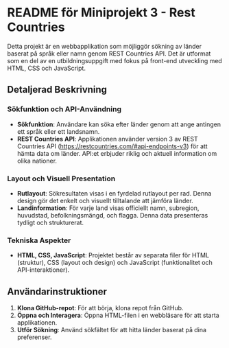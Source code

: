 
# README för Miniprojekt 3 - Rest Countries
Detta projekt är en webbapplikation som möjliggör sökning av länder baserat på språk eller namn genom REST Countries API. Det är utformat som en del av en utbildningsuppgift med fokus på front-end utveckling med HTML, CSS och JavaScript.

## Detaljerad Beskrivning

### Sökfunktion och API-Användning
- **Sökfunktion**: Användare kan söka efter länder genom att ange antingen ett språk eller ett landsnamn.
- **REST Countries API**: Applikationen använder version 3 av REST Countries API (https://restcountries.com/#api-endpoints-v3) för att hämta data om länder. API:et erbjuder riklig och aktuell information om olika nationer.

### Layout och Visuell Presentation
- **Rutlayout**: Sökresultaten visas i en fyrdelad rutlayout per rad. Denna design gör det enkelt och visuellt tilltalande att jämföra länder.
- **Landinformation**: För varje land visas officiellt namn, subregion, huvudstad, befolkningsmängd, och flagga. Denna data presenteras tydligt och strukturerat.

### Tekniska Aspekter
- **HTML, CSS, JavaScript**: Projektet består av separata filer för HTML (struktur), CSS (layout och design) och JavaScript (funktionalitet och API-interaktioner).

## Användarinstruktioner
1. **Klona GitHub-repot**: För att börja, klona repot från GitHub.
2. **Öppna och Interagera**: Öppna HTML-filen i en webbläsare för att starta applikationen.
3. **Utför Sökning**: Använd sökfältet för att hitta länder baserat på dina preferenser.
